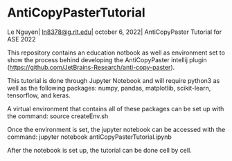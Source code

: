 # AntiCopyPasterTutorial
Le Nguyen|
ln8378@g.rit.edu|
october 6, 2022|
AntiCopyPaster Tutorial for ASE 2022

This repository contains an education notbook as well as environment set to show the process behind developing the AntiCopyPaster intellij plugin
(https://github.com/JetBrains-Research/anti-copy-paster).

This tutorial is done through Jupyter Notebook and will require python3 as well as the following packages: numpy, pandas, matplotlib, scikit-learn,
tensorflow, and keras.

A virtual environment that contains all of these packages can be set up with the command: source createEnv.sh

Once the environment is set, the jupyter notebook can be accessed with the command: jupyter notebook antiCopyPasterTutorial.ipynb

After the notebook is set up, the tutorial can be done cell by cell.



